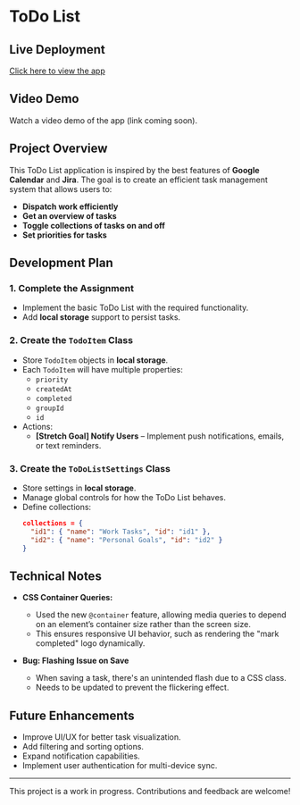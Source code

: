 # ToDo List

## Live Deployment
[Click here to view the app](https://williamowen65.github.io/ToDoList/)

## Video Demo
Watch a video demo of the app (link coming soon).

## Project Overview
This ToDo List application is inspired by the best features of **Google Calendar** and **Jira**. The goal is to create an efficient task management system that allows users to:
- **Dispatch work efficiently**
- **Get an overview of tasks**
- **Toggle collections of tasks on and off**
- **Set priorities for tasks**

## Development Plan
### 1. Complete the Assignment
- Implement the basic ToDo List with the required functionality.
- Add **local storage** support to persist tasks.

### 2. Create the `TodoItem` Class
- Store `TodoItem` objects in **local storage**.
- Each `TodoItem` will have multiple properties:
  - `priority`
  - `createdAt`
  - `completed`
  - `groupId`
  - `id`
- Actions:
  - **[Stretch Goal] Notify Users** – Implement push notifications, emails, or text reminders.

### 3. Create the `ToDoListSettings` Class
- Store settings in **local storage**.
- Manage global controls for how the ToDo List behaves.
- Define collections:
  ```json
  collections = {
    "id1": { "name": "Work Tasks", "id": "id1" },
    "id2": { "name": "Personal Goals", "id": "id2" }
  }
  ```

## Technical Notes
- **CSS Container Queries:**
  - Used the new `@container` feature, allowing media queries to depend on an element’s container size rather than the screen size.
  - This ensures responsive UI behavior, such as rendering the "mark completed" logo dynamically.

- **Bug: Flashing Issue on Save**
  - When saving a task, there's an unintended flash due to a CSS class.
  - Needs to be updated to prevent the flickering effect.

## Future Enhancements
- Improve UI/UX for better task visualization.
- Add filtering and sorting options.
- Expand notification capabilities.
- Implement user authentication for multi-device sync.

---
This project is a work in progress. Contributions and feedback are welcome!


